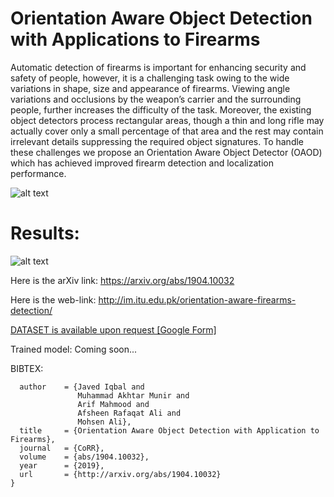 # Orientation Aware Object Detection with Applications to Firearms

Automatic detection of firearms is important for enhancing security and safety of people, however, it is a challenging task owing to the wide variations in shape, size and appearance of firearms. Viewing angle variations and occlusions by the weapon’s carrier and the surrounding people, further increases the difficulty of the task. Moreover, the existing object detectors process rectangular areas, though a thin and long rifle may actually cover only a small percentage of that area and the rest may contain irrelevant details suppressing the required object signatures. To handle these challenges we propose an Orientation Aware Object Detector (OAOD) which has achieved improved firearm detection and localization performance.

![alt text](https://github.com/makhtar17004/orientation-aware-firearm-detection/blob/master/images/flow_diagram_web.jpg)

# Results:

![alt text](https://github.com/makhtar17004/orientation-aware-firearm-detection/blob/master/images/more_results_web.jpg)

Here is the arXiv link: https://arxiv.org/abs/1904.10032

Here is the web-link: http://im.itu.edu.pk/orientation-aware-firearms-detection/

[DATASET is available upon request [Google Form]](https://forms.gle/t3dS5g5JQdfPoSvn9)

Trained model: Coming soon...




BIBTEX:

```@article{DBLP:journals/corr/abs-1904-10032,
  author    = {Javed Iqbal and
               Muhammad Akhtar Munir and
               Arif Mahmood and
               Afsheen Rafaqat Ali and
               Mohsen Ali},
  title     = {Orientation Aware Object Detection with Application to Firearms},
  journal   = {CoRR},
  volume    = {abs/1904.10032},
  year      = {2019},
  url       = {http://arxiv.org/abs/1904.10032}
}
```


